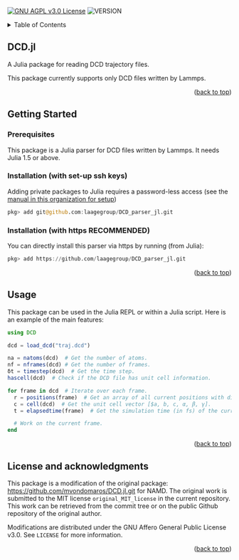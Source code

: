 <div id="top"></div>

<!-- PROJECT SHIELDS -->

[![GNU AGPL v3.0 License][license-shield]][license-url] 
![VERSION](https://img.shields.io/badge/version-0.2.2-blue)

<!-- TABLE OF CONTENTS -->

<details>
  <summary>Table of Contents</summary>
  <ol>
    <li>
      <a href="#about">DCD.jl</a>
    </li>
    <li>
      <a href="#getting-started">Getting Started</a>
      <ul>
        <li><a href="#prerequisites">Prerequisites</a></li>
        <li><a href="#installation">Installation (with set-up ssh keys)</a></li>
      </ul>
    </li>
    <li><a href="#usage">Usage</a></li>
    <li><a href="#acknowledgments">License and acknowledgments</a></li>
  </ol>
</details>

<!-- ABOUT THE PROJECT -->
<div id="about"></div>

## DCD.jl

A Julia package for reading DCD trajectory files.

This package currently supports only DCD files written by Lammps.

<p align="right">(<a href="#top">back to top</a>)</p>

<div id="getting-started"></div>

## Getting Started

<div id="prerequisites"></div>

### Prerequisites

This package is a Julia parser for DCD files written by Lammps. It needs Julia 1.5 or above.

<div id="installation"></div>

### Installation (with set-up ssh keys)

Adding private packages to Julia requires a password-less access (see the [manual in this organization for setup](https://github.com/laagegroup/0_HowTo/blob/main/Github_beginner_guide.md#setup-a-password-less-access-over-ssh))

````julia
pkg> add git@github.com:laagegroup/DCD_parser_jl.git
````

### Installation (with https RECOMMENDED)

You can directly install this parser via https by running (from Julia):
```julia
pkg> add https://github.com/laagegroup/DCD_parser_jl.git
```

<p align="right">(<a href="#top">back to top</a>)</p>

<div id="usage"></div>

## Usage

This package can be used in the Julia REPL or within a Julia script. Here is an example of the main features:

````julia
using DCD

dcd = load_dcd("traj.dcd")

na = natoms(dcd)  # Get the number of atoms.
nf = nframes(dcd) # Get the number of frames.
δt = timestep(dcd)  # Get the time step.
hascell(dcd)  # Check if the DCD file has unit cell information.

for frame in dcd  # Iterate over each frame.
  r = positions(frame)  # Get an array of all current positions with dimensions (3, na).
  c = cell(dcd)  # Get the unit cell vector [$a, b, c, α, β, γ].
  t = elapsedtime(frame)  # Get the simulation time (in fs) of the current frame.

  # Work on the current frame.
end
````
<p align="right">(<a href="#top">back to top</a>)</p>


<div id="acknowledgments"></div>

## License and acknowledgments

This package is a modification of the original package: https://github.com/mvondomaros/DCD.jl.git for NAMD. The original work is submitted to the MIT license `original_MIT_license` in the current repository. This work can be retrieved from the commit tree or on the public Github repository of the original author.

Modifications are distributed under the GNU Affero General Public License v3.0. See `LICENSE` for more information.

<p align="right">(<a href="#top">back to top</a>)</p>

<!-- MARKDOWN LINKS & IMAGES -->
<!-- https://www.markdownguide.org/basic-syntax/#reference-style-links -->
[license-shield]: https://img.shields.io/github/license/laagegroup/DCD_parser_jl.svg?style=for-the-badge
[license-url]: https://github.com/laagegroup/DCD_parser_jl/blob/main/LICENSE
